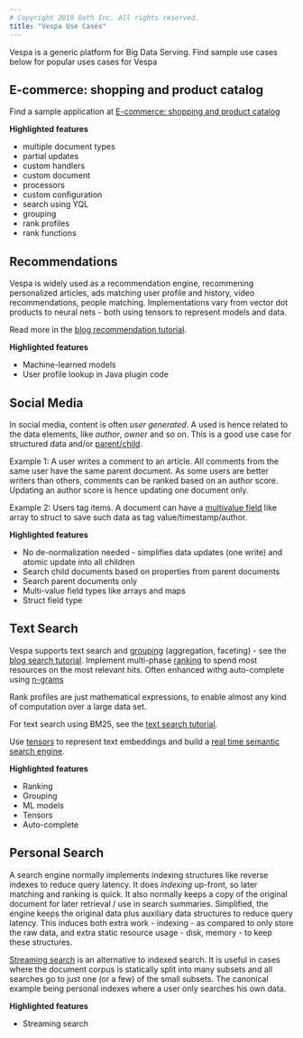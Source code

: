 ```yaml
---
# Copyright 2019 Oath Inc. All rights reserved.
title: "Vespa Use Cases"
---
```


Vespa is a generic platform for Big Data Serving.
Find sample use cases below for popular uses cases for Vespa



## E-commerce: shopping and product catalog
Find a sample application at [E-commerce: shopping and product catalog](https://docs.vespa.ai/documentation/use-case-shopping.html)

**Highlighted features**
* multiple document types
* partial updates
* custom handlers
* custom document
* processors
* custom configuration
* search using YQL
* grouping
* rank profiles
* rank functions



## Recommendations
Vespa is widely used as a recommendation engine,
recommening personalized articles, ads matching user profile and history, video recommendations, people matching.
Implementations vary from vector dot products to neural nets - both using tensors to represent models and data.

Read more  in the [blog recommendation tutorial](https://docs.vespa.ai/documentation/tutorials/blog-recommendation.html).

**Highlighted features**
* Machine-learned models
* User profile lookup in Java plugin code



## Social Media
In social media, content is often _user generated_.
A used is hence related to the data elements, like _author_, _owner_ and so on.
This is a good use case for structured data and/or [parent/child](https://docs.vespa.ai/documentation/parent-child.html).

Example 1: A user writes a comment to an article.
All comments from the same user have the same parent document.
As some users are better writers than others, comments can be ranked based on an author score.
Updating an author score is hence updating one document only.

Example 2: Users tag items.
A document can have a [multivalue field](https://docs.vespa.ai/documentation/search-definitions.html#multivalue-fields)
like array to struct to save such data as tag value/timestamp/author.

**Highlighted features**
* No de-normalization needed - simplifies data updates (one write) and atomic update into all children
* Search child documents based on properties from parent documents
* Search parent documents only
* Multi-value field types like arrays and maps
* Struct field type



<!--
## Local Search
something here later

position
time
ranking
paid placement
-->



## Text Search
Vespa supports text search and [grouping](https://docs.vespa.ai/documentation/grouping.html) (aggregation, faceting) - see the 
[blog search tutorial](https://docs.vespa.ai/documentation/tutorials/blog-search.html).
Implement multi-phase [ranking](https://docs.vespa.ai/documentation/ranking.html) to spend most resources on the most relevant hits.
Often enhanced withg auto-complete using [n-grams](https://docs.vespa.ai/documentation/reference/search-definitions-reference.html#gram) 

Rank profiles are just mathematical expressions, to enable almost any kind of computation over a large data set.

For text search using BM25, see the [text search tutorial](https://docs.vespa.ai/documentation/tutorials/text-search.html).

Use [tensors](https://docs.vespa.ai/documentation/tensor-intro.html) to represent text embeddings and build a
[real time semantic search engine](https://docs.vespa.ai/documentation/semantic-qa-retrieval.html).

**Highlighted features**
* Ranking
* Grouping
* ML models
* Tensors
* Auto-complete



## Personal Search
A search engine normally implements indexing structures like reverse indexes to reduce query latency.
It does _indexing_ up-front, so later matching and ranking is quick.
It also normally keeps a copy of the original document for later retrieval / use in search summaries.
Simplified, the engine keeps the original data plus auxiliary data structures to reduce query latency.
This induces both extra work - indexing - as compared to only store the raw data,
and extra static resource usage - disk, memory - to keep these structures.

[Streaming search](https://docs.vespa.ai/documentation/streaming-search.html) is an alternative to indexed search.
It is useful in cases where the document corpus is statically split into many subsets
and all searches go to just one (or a few) of the small subsets.
The canonical example being personal indexes where a user only searches his own data.

**Highlighted features**
* Streaming search
